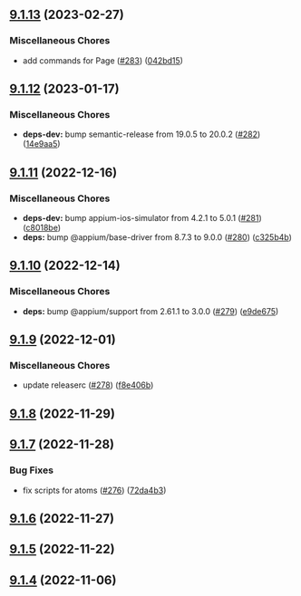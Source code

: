 ## [9.1.13](https://github.com/appium/appium-remote-debugger/compare/v9.1.12...v9.1.13) (2023-02-27)


### Miscellaneous Chores

* add commands for Page ([#283](https://github.com/appium/appium-remote-debugger/issues/283)) ([042bd15](https://github.com/appium/appium-remote-debugger/commit/042bd15e718b401a73d449005b7df2959dd5fec9))

## [9.1.12](https://github.com/appium/appium-remote-debugger/compare/v9.1.11...v9.1.12) (2023-01-17)


### Miscellaneous Chores

* **deps-dev:** bump semantic-release from 19.0.5 to 20.0.2 ([#282](https://github.com/appium/appium-remote-debugger/issues/282)) ([14e9aa5](https://github.com/appium/appium-remote-debugger/commit/14e9aa5956528dc173b02518e0a55991b22e4365))

## [9.1.11](https://github.com/appium/appium-remote-debugger/compare/v9.1.10...v9.1.11) (2022-12-16)


### Miscellaneous Chores

* **deps-dev:** bump appium-ios-simulator from 4.2.1 to 5.0.1 ([#281](https://github.com/appium/appium-remote-debugger/issues/281)) ([c8018be](https://github.com/appium/appium-remote-debugger/commit/c8018bec84d47ec7340f5ddf61522fcb4fe59c67))
* **deps:** bump @appium/base-driver from 8.7.3 to 9.0.0 ([#280](https://github.com/appium/appium-remote-debugger/issues/280)) ([c325b4b](https://github.com/appium/appium-remote-debugger/commit/c325b4b2a7624c765f4aa648b00804611e329357))

## [9.1.10](https://github.com/appium/appium-remote-debugger/compare/v9.1.9...v9.1.10) (2022-12-14)


### Miscellaneous Chores

* **deps:** bump @appium/support from 2.61.1 to 3.0.0 ([#279](https://github.com/appium/appium-remote-debugger/issues/279)) ([e9de675](https://github.com/appium/appium-remote-debugger/commit/e9de675d15322cae110804b5f08a5b9b46c54b0a))

## [9.1.9](https://github.com/appium/appium-remote-debugger/compare/v9.1.8...v9.1.9) (2022-12-01)


### Miscellaneous Chores

* update releaserc ([#278](https://github.com/appium/appium-remote-debugger/issues/278)) ([f8e406b](https://github.com/appium/appium-remote-debugger/commit/f8e406bcfe6683d921952dd6153512c6e6b5afbd))

## [9.1.8](https://github.com/appium/appium-remote-debugger/compare/v9.1.7...v9.1.8) (2022-11-29)

## [9.1.7](https://github.com/appium/appium-remote-debugger/compare/v9.1.6...v9.1.7) (2022-11-28)


### Bug Fixes

* fix scripts for atoms ([#276](https://github.com/appium/appium-remote-debugger/issues/276)) ([72da4b3](https://github.com/appium/appium-remote-debugger/commit/72da4b3949c2d942ff50367c9540244494249a6b))

## [9.1.6](https://github.com/appium/appium-remote-debugger/compare/v9.1.5...v9.1.6) (2022-11-27)

## [9.1.5](https://github.com/appium/appium-remote-debugger/compare/v9.1.4...v9.1.5) (2022-11-22)

## [9.1.4](https://github.com/appium/appium-remote-debugger/compare/v9.1.3...v9.1.4) (2022-11-06)

